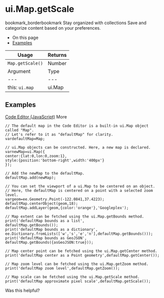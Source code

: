  
#  ui.Map.getScale
bookmark_borderbookmark Stay organized with collections  Save and categorize content based on your preferences.
  * On this page
  * [Examples](https://developers.google.com/earth-engine/apidocs/ui-map-getscale#examples)


Usage | Returns  
---|---  
`Map.getScale()` | Number|String  
Argument | Type | Details  
---|---|---  
this: `ui.map` | ui.Map | The ui.Map instance.  
## Examples
[Code Editor (JavaScript)](https://developers.google.com/earth-engine/apidocs/ui-map-getscale#code-editor-javascript-sample) More
```
// The default map in the Code Editor is a built-in ui.Map object called "Map".
// Let's refer to it as "defaultMap" for clarity.
vardefaultMap=Map;

// ui.Map objects can be constructed. Here, a new map is declared.
varnewMap=ui.Map({
center:{lat:0,lon:0,zoom:1},
style:{position:'bottom-right',width:'400px'}
});

// Add the newMap to the defaultMap.
defaultMap.add(newMap);

// You can set the viewport of a ui.Map to be centered on an object.
// Here, the defaultMap is centered on a point with a selected zoom level.
vargeom=ee.Geometry.Point(-122.0841,37.4223);
defaultMap.centerObject(geom,18);
defaultMap.addLayer(geom,{color:'orange'},'Googleplex');

// Map extent can be fetched using the ui.Map.getBounds method.
print('defaultMap bounds as a list',
defaultMap.getBounds());
print('defaultMap bounds as a dictionary',
ee.Dictionary.fromLists(['w','s','e','n'],defaultMap.getBounds()));
print('defaultMap bounds as GeoJSON',
defaultMap.getBounds({asGeoJSON:true}));

// Map center point can be fetched using the ui.Map.getCenter method.
print('defaultMap center as a Point geometry',defaultMap.getCenter());

// Map zoom level can be fetched using the ui.Map.getZoom method.
print('defaultMap zoom level',defaultMap.getZoom());

// Map scale can be fetched using the ui.Map.getScale method.
print('defaultMap approximate pixel scale',defaultMap.getScale());
```

Was this helpful?

